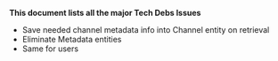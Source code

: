 **This document lists all the major Tech Debs Issues**

- Save needed channel metadata info into Channel entity on retrieval
- Eliminate Metadata entities
- Same for users